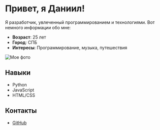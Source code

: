 # Привет, я Даниил!

   Я разработчик, увлеченный программированием и технологиями. 
   Вот немного информации обо мне:

   - **Возраст**: 25 лет
   - **Город**: СПБ
   - **Интересы**: Программирование, музыка, путешествия

   ![Мое фото](https://kotsport.ru/wp-content/uploads/2024/01/ratatui-git-1.webp)

   ## Навыки
   - Python
   - JavaScript
   - HTML/CSS

   ## Контакты
   - [GitHub](https://github.com/HauTuK)